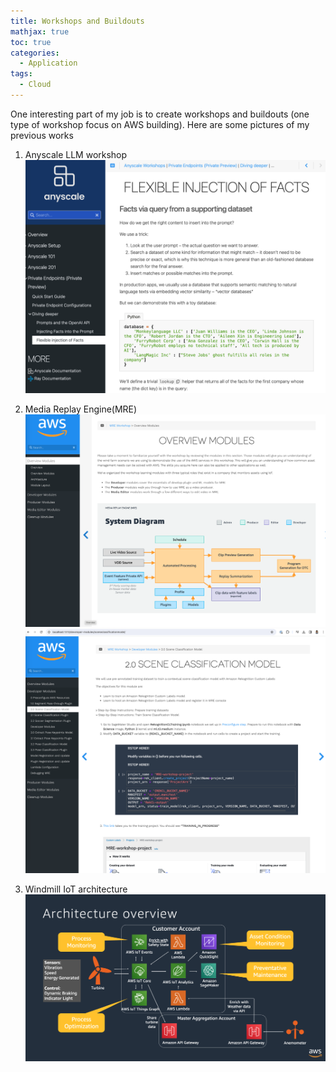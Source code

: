 ```yaml
---
title: Workshops and Buildouts 
mathjax: true
toc: true
categories:
  - Application
tags:
  - Cloud
---
```


One interesting part of my job is to create workshops and buildouts (one type of workshop focus on AWS building). Here are some pictures of my previous works

1. Anyscale LLM workshop
![Alt text](/assets/images/24-01-24-Buildouts_files/anyscale.png)

2. Media Replay Engine(MRE) 
![Alt text](/assets/images/24-01-24-Buildouts_files/MRE_system.png)
![Alt text](/assets/images/24-01-24-Buildouts_files/MRE_content.png)

3. Windmill IoT architecture
![Alt text](/assets/images/24-01-24-Buildouts_files/windmill_architecture.png)
